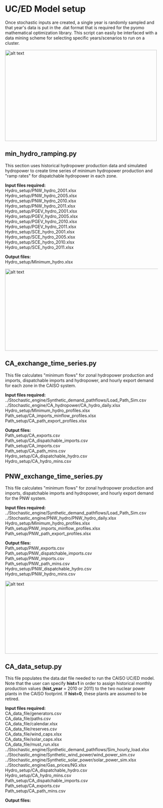 # UC/ED Model setup
Once stochastic inputs are created, a single year is randomly sampled and that year's data is put in the .dat format that is required for the pyomo mathematical optimization library. This script can easily be interfaced with a data mining scheme for selecting specific years/scenarios to run on a cluster. 

<img src="https://github.com/romulus97/CAPOW/blob/master/Images/readme5.png" alt="alt text" width="500" height="300">

## min_hydro_ramping.py
This section uses historical hydropower production data and simulated hydropower to create time series of minimum hydropower production and "ramp rates" for dispatchable hydropower in each zone.

**Input files required:** <br/>
Hydro_setup/PNW_hydro_2001.xlsx <br/>
Hydro_setup/PNW_hydro_2005.xlsx <br/>
Hydro_setup/PNW_hydro_2010.xlsx <br/>
Hydro_setup/PNW_hydro_2011.xlsx <br/>
Hydro_setup/PGEV_hydro_2001.xlsx <br/>
Hydro_setup/PGEV_hydro_2005.xlsx <br/>
Hydro_setup/PGEV_hydro_2010.xlsx <br/>
Hydro_setup/PGEV_hydro_2011.xlsx <br/>
Hydro_setup/SCE_hydro_2001.xlsx <br/>
Hydro_setup/SCE_hydro_2005.xlsx <br/>
Hydro_setup/SCE_hydro_2010.xlsx <br/>
Hydro_setup/SCE_hydro_2011.xlsx <br/>

**Output files:** <br/>
Hydro_setup/Minimum_hydro.xlsx <br/>

<img src="https://github.com/romulus97/CAPOW/blob/master/Images/readme6.png" alt="alt text" width="530" height="270">

## CA_exchange_time_series.py
This file calculates "minimum flows" for zonal hydropower production and imports, dispatchable imports and hydropower, and hourly export demand for each zone in the CAISO system.

**Input files required:** <br/>
../Stochastic_engine/Synthetic_demand_pathflows/Load_Path_Sim.csv <br/>
../Stochastic_engine/CA_hydropower/CA_hydro_daily.xlsx <br/>
Hydro_setup/Minimum_hydro_profiles.xlsx <br/>
Path_setup/CA_imports_minflow_profiles.xlsx <br/>
Path_setup/CA_path_export_profiles.xlsx <br/>

**Output files:** <br/>
Path_setup/CA_exports.csv <br/>
Path_setup/CA_dispatchable_imports.csv <br/>
Path_setup/CA_imports.csv <br/>
Path_setup/CA_path_mins.csv <br/>
Hydro_setup/CA_dispatchable_hydro.csv <br/>
Hydro_setup/CA_hydro_mins.csv <br/>

## PNW_exchange_time_series.py
This file calculates "minimum flows" for zonal hydropower production and imports, dispatchable imports and hydropower, and hourly export demand for the PNW system.

**Input files required:** <br/>
../Stochastic_engine/Synthetic_demand_pathflows/Load_Path_Sim.csv <br/>
../Stochastic_engine/PNW_hydro/PNW_hydro_daily.xlsx <br/>
Hydro_setup/Minimum_hydro_profiles.xlsx <br/>
Path_setup/PNW_imports_minflow_profiles.xlsx <br/>
Path_setup/PNW_path_export_profiles.xlsx <br/>

**Output files:** <br/>
Path_setup/PNW_exports.csv <br/>
Path_setup/PNW_dispatchable_imports.csv <br/>
Path_setup/PNW_imports.csv <br/>
Path_setup/PNW_path_mins.csv <br/>
Hydro_setup/PNW_dispatchable_hydro.csv <br/>
Hydro_setup/PNW_hydro_mins.csv <br/>

<img src="https://github.com/romulus97/CAPOW/blob/master/Images/readme7.png" alt="alt text" width="530" height="240">

## CA_data_setup.py
This file populates the data.dat file needed to run the CAISO UC/ED model. Note that the user can specify **hist=1** in order to assign historical monthly production values (**hist_year** = 2010 or 2011) to the two nuclear power plants in the CAISO footprint. If **hist=0**, these plants are assumed to be retired.

**Input files required:** <br/>
CA_data_file/generators.csv<br/>
CA_data_file/paths.csv<br/>
CA_data_file/calendar.xlsx<br/>
CA_data_file/reserves.csv<br/>
CA_data_file/wind_caps.xlsx<br/>
CA_data_file/solar_caps.xlsx<br/>
CA_data_file/must_run.xlsx<br/>
../Stochastic_engine/Synthetic_demand_pathflows/Sim_hourly_load.xlsx<br/>
../Stochastic_engine/Synthetic_wind_power/wind_power_sim.csv<br/>
../Stochastic_engine/Synthetic_solar_power/solar_power_sim.xlsx<br/>
../Stochastic_engine/Gas_prices/NG.xlsx<br/>
Hydro_setup/CA_dispatchable_hydro.csv<br/>
Hydro_setup/CA_hydro_mins.csv<br/>
Path_setup/CA_dispatchable_imports.csv<br/>
Path_setup/CA_exports.csv<br/>
Path_setup/CA_path_mins.csv<br/>

**Output files:** 
